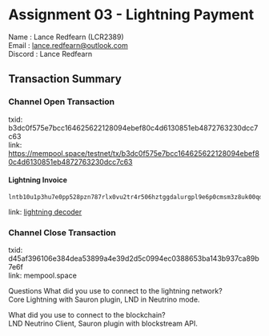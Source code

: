 # Assignment 03 - Lightning Payment
Name : Lance Redfearn (LCR2389)   
Email : lance.redfearn@outlook.com  
Discord : Lance Redfearn  

## Transaction Summary
### Channel Open Transaction
txid: b3dc0f575e7bcc164625622128094ebef80c4d6130851eb4872763230dcc7c63  
link: https://mempool.space/testnet/tx/b3dc0f575e7bcc164625622128094ebef80c4d6130851eb4872763230dcc7c63

#### Lightning Invoice
````
lntb10u1p3hu7e0pp528pzn787rlx0vu2tr4r506hztggdalurgpl9e6p0cmsm3z8uk00qdqqcqzpgxqyz5vqsp5hxd3tay5qazl7aap7r2kgsywqx4krclzc8n7nvqycgu77u8yh75s9qyyssq6sa3vhrlryw3dhspmmzkp9efjfk7acacuqqfexp0t37cwhdtcce59jfrhw4kx4wg8a3t7z7ktljj9wflkqs8s343j6hwa8ycll2p5vcq6khvj0  
````
link: [lightning decoder](https://lightningdecoder.com/lntb10u1p3hu7e0pp528pzn787rlx0vu2tr4r506hztggdalurgpl9e6p0cmsm3z8uk00qdqqcqzpgxqyz5vqsp5hxd3tay5qazl7aap7r2kgsywqx4krclzc8n7nvqycgu77u8yh75s9qyyssq6sa3vhrlryw3dhspmmzkp9efjfk7acacuqqfexp0t37cwhdtcce59jfrhw4kx4wg8a3t7z7ktljj9wflkqs8s343j6hwa8ycll2p5vcq6khvj0)

### Channel Close Transaction 
txid: d45af396106e384dea53899a4e39d2d5c0994ec0388653ba143b937ca89b7e6f  
link: mempool.space

Questions
What did you use to connect to the lightning network?  
Core Lightning with Sauron plugin, LND in Neutrino mode.

What did you use to connect to the blockchain?  
LND Neutrino Client, Sauron plugin with blockstream API.
